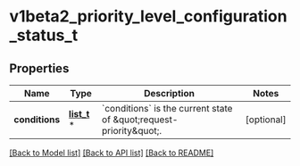 # v1beta2_priority_level_configuration_status_t

## Properties
Name | Type | Description | Notes
------------ | ------------- | ------------- | -------------
**conditions** | [**list_t**](v1beta2_priority_level_configuration_condition.md) \* | &#x60;conditions&#x60; is the current state of \&quot;request-priority\&quot;. | [optional] 

[[Back to Model list]](../README.md#documentation-for-models) [[Back to API list]](../README.md#documentation-for-api-endpoints) [[Back to README]](../README.md)


